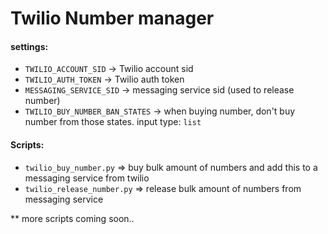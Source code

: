 # Twilio Number manager

#### settings:
- `TWILIO_ACCOUNT_SID` -> Twilio account sid
- `TWILIO_AUTH_TOKEN` -> Twilio auth token
- `MESSAGING_SERVICE_SID` -> messaging service sid (used to release number)
- `TWILIO_BUY_NUMBER_BAN_STATES` -> when buying number, don't buy number from those states. input type: `list`

#### Scripts:
- `twilio_buy_number.py` => buy bulk amount of numbers and add this to a messaging service from twilio
- `twilio_release_number.py` => release bulk amount of numbers from messaging service

** more scripts coming soon..
